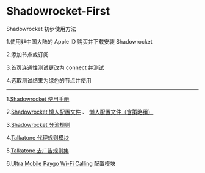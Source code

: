 # Shadowrocket-First
Shadowrocket 初步使用方法

1.使用非中国大陆的 Apple ID 购买并下载安装 Shadowrocket

2.添加节点或订阅

3.首页连通性测试更改为 connect 并测试

4.选取测试结果为绿色的节点并使用

-----------------------------------------------------

1.[Shadowrocket 使用手册](https://github.com/wlxuf/Shadowrocket)

2.[Shadowrocket 懒人配置文件](https://raw.githubusercontent.com/wlxuf/Shadowrocket/main/lazy.conf) 、 [懒人配置文件（含策略组）](https://raw.githubusercontent.com/wlxuf/Shadowrocket/main/lazy_group.conf)

3.[Shadowrocket 分流规则](https://github.com/blackmatrix7/ios_rule_script/tree/master/rule/Shadowrocket)

4.[Talkatone 代理规则模块](https://raw.githubusercontent.com/LOWERTOP/Shadowrocket-First/refs/heads/main/Talkatone.sgmodule)

5.[Talkatone 去广告规则集](https://raw.githubusercontent.com/LOWERTOP/Shadowrocket-First/refs/heads/main/TalkatoneAntiAds.txt)

6.[Ultra Mobile Paygo Wi-Fi Calling 配置模块](https://raw.githubusercontent.com/LOWERTOP/Shadowrocket-First/refs/heads/main/UltraMobileWiFiCalling.sgmodule)
